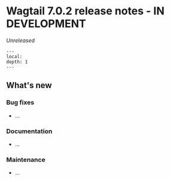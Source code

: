 # Wagtail 7.0.2 release notes - IN DEVELOPMENT

_Unreleased_

```{contents}
---
local:
depth: 1
---
```

## What's new

### Bug fixes

 * ...

### Documentation

 * ...

### Maintenance

 * ...
